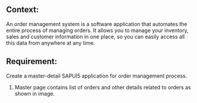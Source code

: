 ## Context:
An order management system is a software application that automates the entire process of managing orders. It allows you to manage your inventory, sales and customer information in one place, so you can easily access all this data from anywhere at any time.
## Requirement:
Create a master-detail SAPUI5 application for order management process.
1. Master page contains list of orders and other details related to orders as shown in image.
